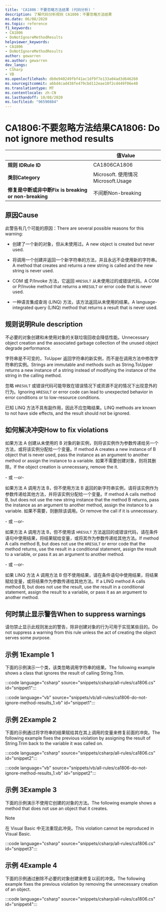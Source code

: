 ```yaml
---
title: 'CA1806：不要忽略方法结果 (代码分析) '
description: 了解代码分析规则 CA1806：不要忽略方法结果
ms.date: 06/08/2020
ms.topic: reference
f1_keywords:
- CA1806
- DoNotIgnoreMethodResults
helpviewer_keywords:
- CA1806
- DoNotIgnoreMethodResults
author: gewarren
ms.author: gewarren
dev_langs:
- CSharp
- VB
ms.openlocfilehash: db0e940249fbf41ac1df9f7e133a04ad3d646260
ms.sourcegitcommit: a6bd4cad438fe479cbd112eae10f2cd449f06e40
ms.translationtype: MT
ms.contentlocale: zh-CN
ms.lasthandoff: 10/08/2020
ms.locfileid: "96590884"
---
```

# <a name="ca1806-do-not-ignore-method-results"></a><span data-ttu-id="7500c-103">CA1806:不要忽略方法结果</span><span class="sxs-lookup"><span data-stu-id="7500c-103">CA1806: Do not ignore method results</span></span>

| | <span data-ttu-id="7500c-104">值</span><span class="sxs-lookup"><span data-stu-id="7500c-104">Value</span></span> |
|-|-|
| <span data-ttu-id="7500c-105">**规则 ID**</span><span class="sxs-lookup"><span data-stu-id="7500c-105">**Rule ID**</span></span> |<span data-ttu-id="7500c-106">CA1806</span><span class="sxs-lookup"><span data-stu-id="7500c-106">CA1806</span></span>|
| <span data-ttu-id="7500c-107">**类别**</span><span class="sxs-lookup"><span data-stu-id="7500c-107">**Category**</span></span> |<span data-ttu-id="7500c-108">Microsoft. 使用情况</span><span class="sxs-lookup"><span data-stu-id="7500c-108">Microsoft.Usage</span></span>|
| <span data-ttu-id="7500c-109">**修复是中断或非中断**</span><span class="sxs-lookup"><span data-stu-id="7500c-109">**Fix is breaking or non-breaking**</span></span> |<span data-ttu-id="7500c-110">不间断</span><span class="sxs-lookup"><span data-stu-id="7500c-110">Non-breaking</span></span>|

## <a name="cause"></a><span data-ttu-id="7500c-111">原因</span><span class="sxs-lookup"><span data-stu-id="7500c-111">Cause</span></span>

<span data-ttu-id="7500c-112">此警告有几个可能的原因：</span><span class="sxs-lookup"><span data-stu-id="7500c-112">There are several possible reasons for this warning:</span></span>

- <span data-ttu-id="7500c-113">创建了一个新的对象，但从未使用过。</span><span class="sxs-lookup"><span data-stu-id="7500c-113">A new object is created but never used.</span></span>

- <span data-ttu-id="7500c-114">将调用一个创建并返回一个新字符串的方法，并且永远不会使用新的字符串。</span><span class="sxs-lookup"><span data-stu-id="7500c-114">A method that creates and returns a new string is called and the new string is never used.</span></span>

- <span data-ttu-id="7500c-115">COM 或 P/Invoke 方法，它返回 `HRESULT` 从未使用过的或错误代码。</span><span class="sxs-lookup"><span data-stu-id="7500c-115">A COM or P/Invoke method that returns a `HRESULT` or error code that is never used.</span></span>

- <span data-ttu-id="7500c-116">一种语言集成查询 (LINQ) 方法，该方法返回从未使用的结果。</span><span class="sxs-lookup"><span data-stu-id="7500c-116">A language-integrated query (LINQ) method that returns a result that is never used.</span></span>

## <a name="rule-description"></a><span data-ttu-id="7500c-117">规则说明</span><span class="sxs-lookup"><span data-stu-id="7500c-117">Rule description</span></span>

<span data-ttu-id="7500c-118">不必要的对象创建和未使用对象的关联垃圾回收会降低性能。</span><span class="sxs-lookup"><span data-stu-id="7500c-118">Unnecessary object creation and the associated garbage collection of the unused object degrade performance.</span></span>

<span data-ttu-id="7500c-119">字符串是不可变的，ToUpper 返回字符串的新实例，而不是在调用方法中修改字符串的实例。</span><span class="sxs-lookup"><span data-stu-id="7500c-119">Strings are immutable and methods such as String.ToUpper returns a new instance of a string instead of modifying the instance of the string in the calling method.</span></span>

<span data-ttu-id="7500c-120">忽略 `HRESULT` 或错误代码可能导致在错误情况下或资源不足的情况下出现意外的行为。</span><span class="sxs-lookup"><span data-stu-id="7500c-120">Ignoring `HRESULT` or error code can lead to unexpected behavior in error conditions or to low-resource conditions.</span></span>

<span data-ttu-id="7500c-121">已知 LINQ 方法不具有副作用，因此不应忽略结果。</span><span class="sxs-lookup"><span data-stu-id="7500c-121">LINQ methods are known to not have side effects, and the result should not be ignored.</span></span>

## <a name="how-to-fix-violations"></a><span data-ttu-id="7500c-122">如何解决冲突</span><span class="sxs-lookup"><span data-stu-id="7500c-122">How to fix violations</span></span>

<span data-ttu-id="7500c-123">如果方法 A 创建从未使用的 B 对象的新实例，则将该实例作为参数传递给另一个方法，或将该实例分配给一个变量。</span><span class="sxs-lookup"><span data-stu-id="7500c-123">If method A creates a new instance of B object that is never used, pass the instance as an argument to another method or assign the instance to a variable.</span></span> <span data-ttu-id="7500c-124">如果不需要创建对象，则将其删除。</span><span class="sxs-lookup"><span data-stu-id="7500c-124">If the object creation is unnecessary, remove the it.</span></span>

<span data-ttu-id="7500c-125">\- 或 -</span><span class="sxs-lookup"><span data-stu-id="7500c-125">-or-</span></span>

<span data-ttu-id="7500c-126">如果方法 A 调用方法 B，但不使用方法 B 返回的新字符串实例，请将该实例作为参数传递给其他方法，并将该实例分配给一个变量。</span><span class="sxs-lookup"><span data-stu-id="7500c-126">If method A calls method B, but does not use the new string instance that the method B returns, pass the instance as an argument to another method, assign the instance to a variable.</span></span> <span data-ttu-id="7500c-127">如果不需要，则删除该调用。</span><span class="sxs-lookup"><span data-stu-id="7500c-127">Or remove the call if it is unnecessary.</span></span>

<span data-ttu-id="7500c-128">\- 或 -</span><span class="sxs-lookup"><span data-stu-id="7500c-128">-or-</span></span>

<span data-ttu-id="7500c-129">如果方法 A 调用方法 B，但不使用该 `HRESULT` 方法返回的或错误代码，请在条件语句中使用结果，将结果赋给变量，或将其作为参数传递给其他方法。</span><span class="sxs-lookup"><span data-stu-id="7500c-129">If method A calls method B, but does not use the `HRESULT` or error code that the method returns, use the result in a conditional statement, assign the result to a variable, or pass it as an argument to another method.</span></span>

<span data-ttu-id="7500c-130">\- 或 -</span><span class="sxs-lookup"><span data-stu-id="7500c-130">-or-</span></span>

<span data-ttu-id="7500c-131">如果 LINQ 方法 A 调用方法 B 但不使用结果，请在条件语句中使用结果，将结果赋给变量，或将结果作为参数传递给其他方法。</span><span class="sxs-lookup"><span data-stu-id="7500c-131">If a LINQ method A calls method B, but does not use the result, use the result in a conditional statement, assign the result to a variable, or pass it as an argument to another method.</span></span>

## <a name="when-to-suppress-warnings"></a><span data-ttu-id="7500c-132">何时禁止显示警告</span><span class="sxs-lookup"><span data-stu-id="7500c-132">When to suppress warnings</span></span>

<span data-ttu-id="7500c-133">请勿禁止显示此规则发出的警告，除非创建对象的行为可用于实现某些目的。</span><span class="sxs-lookup"><span data-stu-id="7500c-133">Do not suppress a warning from this rule unless the act of creating the object serves some purpose.</span></span>

## <a name="example-1"></a><span data-ttu-id="7500c-134">示例 1</span><span class="sxs-lookup"><span data-stu-id="7500c-134">Example 1</span></span>

<span data-ttu-id="7500c-135">下面的示例演示一个类，该类忽略调用字符串的结果。</span><span class="sxs-lookup"><span data-stu-id="7500c-135">The following example shows a class that ignores the result of calling String.Trim.</span></span>

:::code language="csharp" source="snippets/csharp/all-rules/ca1806.cs" id="snippet1":::

:::code language="vb" source="snippets/vb/all-rules/ca1806-do-not-ignore-method-results_1.vb" id="snippet1":::

## <a name="example-2"></a><span data-ttu-id="7500c-136">示例 2</span><span class="sxs-lookup"><span data-stu-id="7500c-136">Example 2</span></span>

<span data-ttu-id="7500c-137">下面的示例通过将字符串的结果赋给其在其上调用的变量来修复前面的冲突。</span><span class="sxs-lookup"><span data-stu-id="7500c-137">The following example fixes the previous violation by assigning the result of String.Trim back to the variable it was called on.</span></span>

:::code language="csharp" source="snippets/csharp/all-rules/ca1806.cs" id="snippet2":::

:::code language="vb" source="snippets/vb/all-rules/ca1806-do-not-ignore-method-results_1.vb" id="snippet2":::

## <a name="example-3"></a><span data-ttu-id="7500c-138">示例 3</span><span class="sxs-lookup"><span data-stu-id="7500c-138">Example 3</span></span>

<span data-ttu-id="7500c-139">下面的示例演示不使用它创建的对象的方法。</span><span class="sxs-lookup"><span data-stu-id="7500c-139">The following example shows a method that does not use an object that it creates.</span></span>

> [!NOTE]
> <span data-ttu-id="7500c-140">在 Visual Basic 中无法重现此冲突。</span><span class="sxs-lookup"><span data-stu-id="7500c-140">This violation cannot be reproduced in Visual Basic.</span></span>

:::code language="csharp" source="snippets/csharp/all-rules/ca1806.cs" id="snippet3":::

## <a name="example-4"></a><span data-ttu-id="7500c-141">示例 4</span><span class="sxs-lookup"><span data-stu-id="7500c-141">Example 4</span></span>

<span data-ttu-id="7500c-142">下面的示例通过删除不必要的对象创建来修复以前的冲突。</span><span class="sxs-lookup"><span data-stu-id="7500c-142">The following example fixes the previous violation by removing the unnecessary creation of an object.</span></span>

:::code language="csharp" source="snippets/csharp/all-rules/ca1806.cs" id="snippet4":::

<!-- Examples don't exist for the following...

The following example shows a method that ignores the error code that the native method GetShortPathName returns.

The following example fixes the previous violation by checking the error code and throwing an exception when the call fails.
-->
